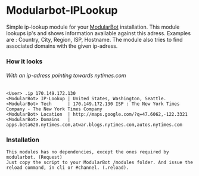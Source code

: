 Modularbot-IPLookup
==============

Simple ip-lookup module for your [ModularBot](https://github.com/Xstasy/modular-bot) installation. This module lookups ip's and shows information available against this adress. Examples are : Country, City, Region, ISP, Hostname. The module also tries to find associated domains with the given ip-adress.


### How it looks
###### With an ip-adress pointing towards nytimes.com
```
<User> .ip 170.149.172.130
<ModularBot> IP-Lookup | United States, Washington, Seattle.
<ModularBot> Tech      | 170.149.172.130 ISP : The New York Times Company - The New York Times Company
<ModularBot> Location  | http://maps.google.com/?q=47.6062,-122.3321
<ModularBot> Domains   | apps.beta620.nytimes.com,atwar.blogs.nytimes.com,autos.nytimes.com
```

### Installation

```
This modules has no dependencies, except the ones required by modularbot. (Request)
Just copy the script to your ModularBot /modules folder. And issue the reload command, in cli or #channel. (.reload).
```
